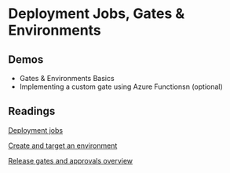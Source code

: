 # Deployment Jobs, Gates & Environments

## Demos

- Gates & Environments Basics 
- Implementing a custom gate using Azure Functionsn (optional)

## Readings

[Deployment jobs](https://docs.microsoft.com/en-us/azure/devops/pipelines/process/deployment-jobs)

[Create and target an environment](https://docs.microsoft.com/en-us/azure/devops/pipelines/process/environments?view=azure-devops)

[Release gates and approvals overview](https://docs.microsoft.com/en-us/azure/devops/pipelines/release/approvals/?view=azure-devops)